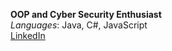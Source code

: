 **OOP and Cyber Security Enthusiast** <br>
*Languages*: Java, C#, JavaScript <br>
[LinkedIn](https://www.linkedin.com/in/otmar-nezdaril/)
